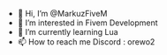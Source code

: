 - 👋 Hi, I’m @MarkuzFiveM
- 👀 I’m interested in Fivem Development
- 🌱 I’m currently learning Lua
- 📫 How to reach me Discord : orewo2
